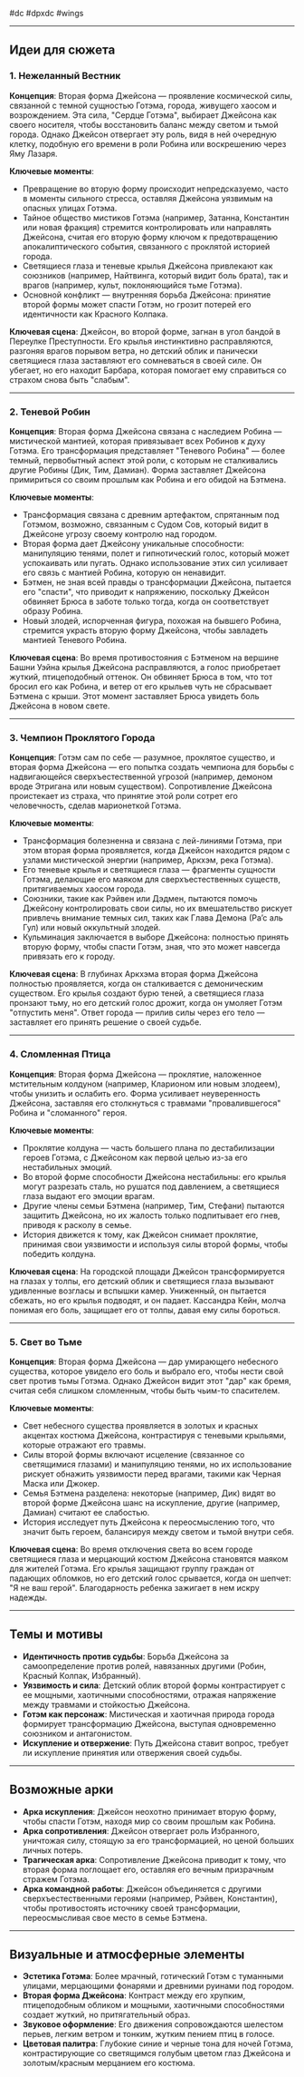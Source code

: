 #dc #dpxdc #wings 

---

## Идеи для сюжета

### 1. Нежеланный Вестник

**Концепция**: Вторая форма Джейсона — проявление космической силы, связанной с темной сущностью Готэма, города, живущего хаосом и возрождением. Эта сила, "Сердце Готэма", выбирает Джейсона как своего носителя, чтобы восстановить баланс между светом и тьмой города. Однако Джейсон отвергает эту роль, видя в ней очередную клетку, подобную его времени в роли Робина или воскрешению через Яму Лазаря.

**Ключевые моменты**:

- Превращение во вторую форму происходит непредсказуемо, часто в моменты сильного стресса, оставляя Джейсона уязвимым на опасных улицах Готэма.
- Тайное общество мистиков Готэма (например, Затанна, Константин или новая фракция) стремится контролировать или направлять Джейсона, считая его вторую форму ключом к предотвращению апокалиптического события, связанного с проклятой историей города.
- Светящиеся глаза и теневые крылья Джейсона привлекают как союзников (например, Найтвинга, который видит боль брата), так и врагов (например, культ, поклоняющийся тьме Готэма).
- Основной конфликт — внутренняя борьба Джейсона: принятие второй формы может спасти Готэм, но грозит потерей его идентичности как Красного Колпака.

**Ключевая сцена**: Джейсон, во второй форме, загнан в угол бандой в Переулке Преступности. Его крылья инстинктивно расправляются, разгоняя врагов порывом ветра, но детский облик и панически светящиеся глаза заставляют его сомневаться в своей силе. Он убегает, но его находит Барбара, которая помогает ему справиться со страхом снова быть "слабым".

---

### 2. Теневой Робин

**Концепция**: Вторая форма Джейсона связана с наследием Робина — мистической мантией, которая привязывает всех Робинов к духу Готэма. Его трансформация представляет "Теневого Робина" — более темный, первобытный аспект этой роли, с которым не сталкивались другие Робины (Дик, Тим, Дамиан). Форма заставляет Джейсона примириться со своим прошлым как Робина и его обидой на Бэтмена.

**Ключевые моменты**:

- Трансформация связана с древним артефактом, спрятанным под Готэмом, возможно, связанным с Судом Сов, который видит в Джейсоне угрозу своему контролю над городом.
- Вторая форма дает Джейсону уникальные способности: манипуляцию тенями, полет и гипнотический голос, который может успокаивать или пугать. Однако использование этих сил усиливает его связь с мантией Робина, которую он ненавидит.
- Бэтмен, не зная всей правды о трансформации Джейсона, пытается его "спасти", что приводит к напряжению, поскольку Джейсон обвиняет Брюса в заботе только тогда, когда он соответствует образу Робина.
- Новый злодей, испорченная фигура, похожая на бывшего Робина, стремится украсть вторую форму Джейсона, чтобы завладеть мантией Теневого Робина.

**Ключевая сцена**: Во время противостояния с Бэтменом на вершине Башни Уэйна крылья Джейсона расправляются, а голос приобретает жуткий, птицеподобный оттенок. Он обвиняет Брюса в том, что тот бросил его как Робина, и ветер от его крыльев чуть не сбрасывает Бэтмена с крыши. Этот момент заставляет Брюса увидеть боль Джейсона в новом свете.

---

### 3. Чемпион Проклятого Города

**Концепция**: Готэм сам по себе — разумное, проклятое существо, и вторая форма Джейсона — его попытка создать чемпиона для борьбы с надвигающейся сверхъестественной угрозой (например, демоном вроде Этригана или новым существом). Сопротивление Джейсона проистекает из страха, что принятие этой роли сотрет его человечность, сделав марионеткой Готэма.

**Ключевые моменты**:

- Трансформация болезненна и связана с лей-линиями Готэма, при этом вторая форма проявляется, когда Джейсон находится рядом с узлами мистической энергии (например, Аркхэм, река Готэма).
- Его теневые крылья и светящиеся глаза — фрагменты сущности Готэма, делающие его маяком для сверхъестественных существ, притягиваемых хаосом города.
- Союзники, такие как Рэйвен или Дэдмен, пытаются помочь Джейсону контролировать свои силы, но их вмешательство рискует привлечь внимание темных сил, таких как Глава Демона (Ра’с аль Гул) или новый оккультный злодей.
- Кульминация заключается в выборе Джейсона: полностью принять вторую форму, чтобы спасти Готэм, зная, что это может навсегда привязать его к городу.

**Ключевая сцена**: В глубинах Аркхэма вторая форма Джейсона полностью проявляется, когда он сталкивается с демоническим существом. Его крылья создают бурю теней, а светящиеся глаза пронзают тьму, но его детский голос дрожит, когда он умоляет Готэм "отпустить меня". Ответ города — прилив силы через его тело — заставляет его принять решение о своей судьбе.

---

### 4. Сломленная Птица

**Концепция**: Вторая форма Джейсона — проклятие, наложенное мстительным колдуном (например, Кларионом или новым злодеем), чтобы унизить и ослабить его. Форма усиливает неуверенность Джейсона, заставляя его столкнуться с травмами "провалившегося" Робина и "сломанного" героя.

**Ключевые моменты**:

- Проклятие колдуна — часть большего плана по дестабилизации героев Готэма, с Джейсоном как первой целью из-за его нестабильных эмоций.
- Во второй форме способности Джейсона нестабильны: его крылья могут разрезать сталь, но рушатся под давлением, а светящиеся глаза выдают его эмоции врагам.
- Другие члены семьи Бэтмена (например, Тим, Стефани) пытаются защитить Джейсона, но их жалость только подпитывает его гнев, приводя к расколу в семье.
- История движется к тому, как Джейсон снимает проклятие, принимая свои уязвимости и используя силы второй формы, чтобы победить колдуна.

**Ключевая сцена**: На городской площади Джейсон трансформируется на глазах у толпы, его детский облик и светящиеся глаза вызывают удивленные возгласы и вспышки камер. Униженный, он пытается сбежать, но его крылья подводят, и он падает. Кассандра Кейн, молча понимая его боль, защищает его от толпы, давая ему силы бороться.

---

### 5. Свет во Тьме

**Концепция**: Вторая форма Джейсона — дар умирающего небесного существа, которое увидело его боль и выбрало его, чтобы нести свой свет против тьмы Готэма. Однако Джейсон видит этот "дар" как бремя, считая себя слишком сломленным, чтобы быть чьим-то спасителем.

**Ключевые моменты**:

- Свет небесного существа проявляется в золотых и красных акцентах костюма Джейсона, контрастируя с теневыми крыльями, которые отражают его травмы.
- Силы второй формы включают исцеление (связанное со светящимися глазами) и манипуляцию тенями, но их использование рискует обнажить уязвимости перед врагами, такими как Черная Маска или Джокер.
- Семья Бэтмена разделена: некоторые (например, Дик) видят во второй форме Джейсона шанс на искупление, другие (например, Дамиан) считают ее слабостью.
- История исследует путь Джейсона к переосмыслению того, что значит быть героем, балансируя между светом и тьмой внутри себя.

**Ключевая сцена**: Во время отключения света во всем городе светящиеся глаза и мерцающий костюм Джейсона становятся маяком для жителей Готэма. Его крылья защищают группу граждан от падающих обломков, но его детский голос срывается, когда он шепчет: "Я не ваш герой". Благодарность ребенка зажигает в нем искру надежды.

---

## Темы и мотивы

- **Идентичность против судьбы**: Борьба Джейсона за самоопределение против ролей, навязанных другими (Робин, Красный Колпак, Избранный).
- **Уязвимость и сила**: Детский облик второй формы контрастирует с ее мощными, хаотичными способностями, отражая напряжение между травмами и стойкостью Джейсона.
- **Готэм как персонаж**: Мистическая и хаотичная природа города формирует трансформацию Джейсона, выступая одновременно союзником и антагонистом.
- **Искупление и отвержение**: Путь Джейсона ставит вопрос, требует ли искупление принятия или отвержения своей судьбы.

---

## Возможные арки

- **Арка искупления**: Джейсон неохотно принимает вторую форму, чтобы спасти Готэм, находя мир со своим прошлым как Робина.
- **Арка сопротивления**: Джейсон отвергает роль Избранного, уничтожая силу, стоящую за его трансформацией, но ценой больших личных потерь.
- **Трагическая арка**: Сопротивление Джейсона приводит к тому, что вторая форма поглощает его, оставляя его вечным призрачным стражем Готэма.
- **Арка командной работы**: Джейсон объединяется с другими сверхъестественными героями (например, Рэйвен, Константин), чтобы противостоять источнику своей трансформации, переосмысливая свое место в семье Бэтмена.

---

## Визуальные и атмосферные элементы

- **Эстетика Готэма**: Более мрачный, готический Готэм с туманными улицами, мерцающими фонарями и древними руинами под городом.
- **Вторая форма Джейсона**: Контраст между его хрупким, птицеподобным обликом и мощными, хаотичными способностями создает жуткий, но притягательный образ.
- **Звуковое оформление**: Его движения сопровождаются шелестом перьев, легким ветром и тонким, жутким пением птиц в голосе.
- **Цветовая палитра**: Глубокие синие и черные тона для ночей Готэма, контрастирующие со светящимся голубым цветом глаз Джейсона и золотым/красным мерцанием его костюма.


